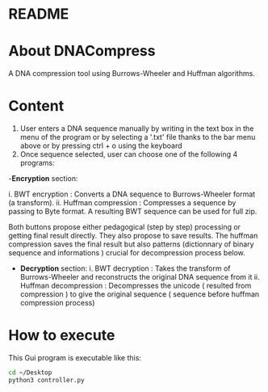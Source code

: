README
======

# About DNACompress
A DNA compression tool using Burrows-Wheeler and Huffman algorithms.

# Content
1) User enters a DNA sequence manually by writing in the text box in the menu of the program or by selecting a '.txt' file thanks to the bar menu above or by pressing ctrl + o using the keyboard
2) Once sequence selected, user can choose one of the following 4 programs:

-<b>Encryption</b> section: 

i. BWT encryption : Converts a DNA sequence to Burrows-Wheeler format (a transform).
ii. Huffman compression : Compresses a sequence by passing to Byte format. A resulting BWT sequence can be used for full zip.

Both buttons propose either pedagogical (step by step) processing or getting final result directly. They also propose to save results. The huffman compression saves the final result but also patterns (dictionnary of binary sequence and informations ) crucial for decompression process below.

- <b>Decryption</b> section: 
i. BWT decryption : Takes the transform of Burrows-Wheeler and reconstructs the original DNA sequence from it
ii. Huffman decompression : Decompresses the unicode ( resulted from compression ) to give the original sequence ( sequence before huffman compression process)



# How to execute
This Gui program is executable like this:

```bash
cd ~/Desktop
python3 controller.py

```
